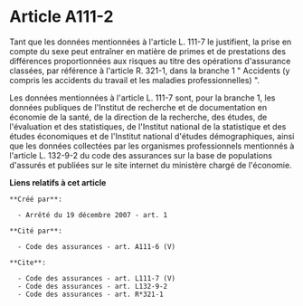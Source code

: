 # Article A111-2

Tant que les données mentionnées à l'article L. 111-7 le justifient, la prise en compte du sexe peut entraîner en matière de
primes et de prestations des différences proportionnées aux risques au titre des opérations d'assurance classées, par
référence à l'article R. 321-1, dans la branche 1 " Accidents (y compris les accidents du travail et les maladies
professionnelles) ". 

Les données mentionnées à l'article L. 111-7 sont, pour la branche 1, les données publiques de l'Institut de recherche et de
documentation en économie de la santé, de la direction de la recherche, des études, de l'évaluation et des statistiques, de
l'Institut national de la statistique et des études économiques et de l'Institut national d'études démographiques, ainsi que
les données collectées par les organismes professionnels mentionnés à l'article L. 132-9-2 du code des assurances sur la base
de populations d'assurés et publiées sur le site internet du ministère chargé de l'économie.

**Liens relatifs à cet article**

	**Créé par**:

	  - Arrêté du 19 décembre 2007 - art. 1

	**Cité par**:

	  - Code des assurances - art. A111-6 (V)

	**Cite**:

	  - Code des assurances - art. L111-7 (V)
	  - Code des assurances - art. L132-9-2
	  - Code des assurances - art. R*321-1
